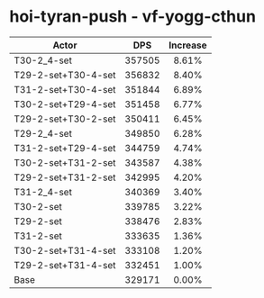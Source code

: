 # hoi-tyran-push - vf-yogg-cthun
| Actor | DPS | Increase |
|---|:---:|:---:|
|T30-2_4-set|357505|8.61%|
|T29-2-set+T30-4-set|356832|8.40%|
|T31-2-set+T30-4-set|351844|6.89%|
|T30-2-set+T29-4-set|351458|6.77%|
|T29-2-set+T30-2-set|350411|6.45%|
|T29-2_4-set|349850|6.28%|
|T31-2-set+T29-4-set|344759|4.74%|
|T30-2-set+T31-2-set|343587|4.38%|
|T29-2-set+T31-2-set|342995|4.20%|
|T31-2_4-set|340369|3.40%|
|T30-2-set|339785|3.22%|
|T29-2-set|338476|2.83%|
|T31-2-set|333635|1.36%|
|T30-2-set+T31-4-set|333108|1.20%|
|T29-2-set+T31-4-set|332451|1.00%|
|Base|329171|0.00%|
